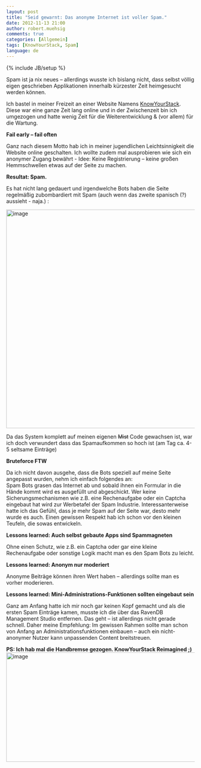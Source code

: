 ```yaml
---
layout: post
title: "Seid gewarnt: Das anonyme Internet ist voller Spam."
date: 2012-11-13 21:00
author: robert.muehsig
comments: true
categories: [Allgemein]
tags: [KnowYourStack, Spam]
language: de
---
```

{% include JB/setup %}
<p>Spam ist ja nix neues – allerdings wusste ich bislang nicht, dass selbst völlig eigen geschrieben Applikationen innerhalb kürzester Zeit heimgesucht werden können.</p> <p>Ich bastel in meiner Freizeit an einer Website Namens <a href="http://knowyourstack.com/" target="_blank">KnowYourStack</a>. Diese war eine ganze Zeit lang online und in der Zwischenzeit bin ich umgezogen und hatte wenig Zeit für die Weiterentwicklung &amp; (vor allem) für die Wartung.</p> <p><strong>Fail early – fail often</strong></p> <p>Ganz nach diesem Motto hab ich in meiner jugendlichen Leichtsinnigkeit die Website online geschalten. Ich wollte zudem mal ausprobieren wie sich ein anonymer Zugang bewährt - Idee: Keine Registrierung – keine großen Hemmschwellen etwas auf der Seite zu machen.</p> <p><strong>Resultat: Spam.</strong></p> <p>Es hat nicht lang gedauert und irgendwelche Bots haben die Seite regelmäßig zubombardiert mit Spam (auch wenn das zweite spanisch (?) aussieht - naja.) :</p> <p><a href="{{BASE_PATH}}/assets/wp-images-de/image1652.png"><img title="image" style="border-top: 0px; border-right: 0px; border-bottom: 0px; border-left: 0px; display: inline" border="0" alt="image" src="{{BASE_PATH}}/assets/wp-images-de/image_thumb811.png" width="608" height="584"></a> </p> <p>Da das System komplett auf meinen eigenen <strike>Mist</strike> Code gewachsen ist, war ich doch verwundert dass das Spamaufkommen so hoch ist (am Tag ca. 4-5 seltsame Einträge)</p> <p><strong>Bruteforce FTW</strong></p> <p>Da ich nicht davon ausgehe, dass die Bots speziell auf meine Seite angepasst wurden, nehm ich einfach folgendes an: <br>Spam Bots grasen das Internet ab und sobald ihnen ein Formular in die Hände kommt wird es ausgefüllt und abgeschickt. Wer keine Sicherungsmechanismen wie z.B. eine Rechenaufgabe oder ein Captcha eingebaut hat wird zur Werbetafel der Spam Industrie. Interessanterweise hatte ich das Gefühl, dass je mehr Spam auf der Seite war, desto mehr wurde es auch. Einen gewissen Respekt hab ich schon vor den kleinen Teufeln, die sowas entwickeln.</p> <p><strong>Lessons learned: Auch selbst gebaute Apps sind Spammagneten</strong></p> <p>Ohne einen Schutz, wie z.B. ein Captcha oder gar eine kleine Rechenaufgabe oder sonstige Logik macht man es den Spam Bots zu leicht.</p> <p><strong>Lessons learned: Anonym nur moderiert</strong></p> <p>Anonyme Beiträge können ihren Wert haben – allerdings sollte man es vorher moderieren. </p> <p><strong>Lessons learned: Mini-Administrations-Funktionen sollten eingebaut sein</strong></p> <p>Ganz am Anfang hatte ich mir noch gar keinen Kopf gemacht und als die ersten Spam Einträge kamen, musste ich die über das RavenDB Management Studio entfernen. Das geht – ist allerdings nicht gerade schnell. Daher meine Empfehlung: Im gewissen Rahmen sollte man schon von Anfang an Administrationsfunktionen einbauen – auch ein nicht-anonymer Nutzer kann unpassenden Content breitstreuen.</p> <p><strong>PS: Ich hab mal die Handbremse gezogen. KnowYourStack Reimagined ;)</strong><a href="http://www.knowyourstack.com/"><img title="image" style="border-top: 0px; border-right: 0px; border-bottom: 0px; border-left: 0px; display: inline" border="0" alt="image" src="{{BASE_PATH}}/assets/wp-images-de/image1653.png" width="563" height="292"></a></p>

